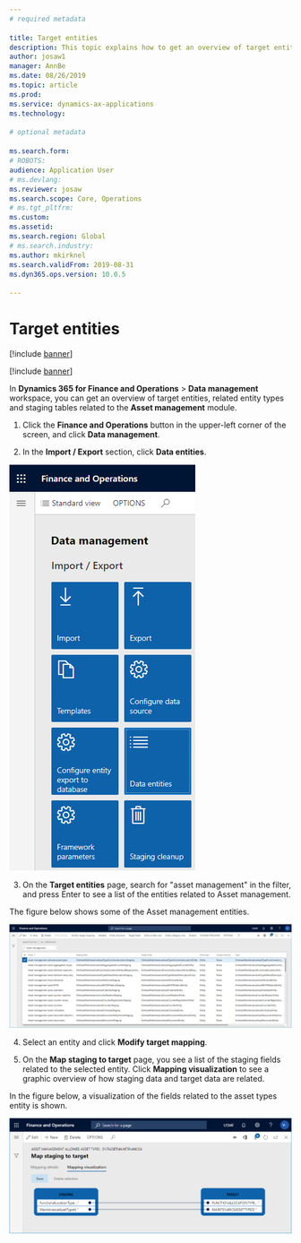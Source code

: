 ```yaml
---
# required metadata

title: Target entities
description: This topic explains how to get an overview of target entities in Asset Management.
author: josaw1
manager: AnnBe
ms.date: 08/26/2019
ms.topic: article
ms.prod: 
ms.service: dynamics-ax-applications
ms.technology: 

# optional metadata

ms.search.form: 
# ROBOTS: 
audience: Application User
# ms.devlang: 
ms.reviewer: josaw
ms.search.scope: Core, Operations
# ms.tgt_pltfrm: 
ms.custom: 
ms.assetid: 
ms.search.region: Global
# ms.search.industry: 
ms.author: mkirknel
ms.search.validFrom: 2019-08-31
ms.dyn365.ops.version: 10.0.5

---
```


# Target entities

[!include [banner](../../includes/banner.md)]

[!include [banner](../../includes/preview-banner.md)]

In **Dynamics 365 for Finance and Operations** > **Data management** workspace, you can get an overview of target entities, related entity types and staging tables related to the **Asset management** module. 

1. Click the **Finance and Operations** button in the upper-left corner of the screen, and click **Data management**.

2. In the **Import / Export** section, click **Data entities**. 

![Figure 1](media/01-data-management.png)

3. On the **Target entities** page, search for "asset management" in the filter, and press Enter to see a list of the entities related to Asset management.

The figure below shows some of the Asset management entities.

![Figure 2](media/02-data-management.png)

4. Select an entity and click **Modify target mapping**.

5. On the **Map staging to target** page, you see a list of the staging fields related to the selected entity. Click **Mapping visualization** to see a graphic overview of how staging data and target data are related. 

In the figure below, a visualization of the fields related to the asset types entity is shown.

![Figure 3](media/03-data-management.png)

